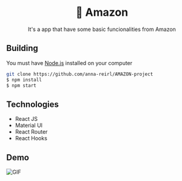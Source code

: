 <h1 align='center'>🛒 Amazon</h1>

<p align='center'>It's a app that have some basic funcionalities from Amazon</p>

## Building
You must have [Node.js](https://nodejs.org) installed on your computer

```bash
git clone https://github.com/anna-reirl/AMAZON-project
$ npm install 
$ npm start
```

## Technologies
* React JS
* Material UI
* React Router
* React Hooks

## Demo 
![GIF](2020-08-27_21-38-19.gif)
